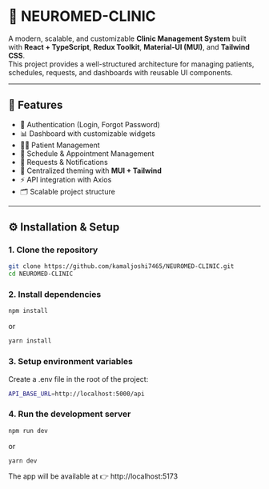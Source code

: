 # 🏥 NEUROMED-CLINIC

A modern, scalable, and customizable **Clinic Management System** built with **React + TypeScript**, **Redux Toolkit**, **Material-UI (MUI)**, and **Tailwind CSS**.  
This project provides a well-structured architecture for managing patients, schedules, requests, and dashboards with reusable UI components.

---

## 🚀 Features
- 🔐 Authentication (Login, Forgot Password)
- 📊 Dashboard with customizable widgets
- 👩‍⚕️ Patient Management
- 📅 Schedule & Appointment Management
- 📄 Requests & Notifications
- 🎨 Centralized theming with **MUI + Tailwind**
- ⚡ API integration with Axios
- 🗂️ Scalable project structure

---
## ⚙️ Installation & Setup

### 1. Clone the repository
```bash
git clone https://github.com/kamaljoshi7465/NEUROMED-CLINIC.git
cd NEUROMED-CLINIC
```

### 2. Install dependencies
```bash
npm install
```
or
```bash
yarn install
```

### 3. Setup environment variables
Create a .env file in the root of the project:
```bash
API_BASE_URL=http://localhost:5000/api
```

### 4. Run the development server
```bash
npm run dev
```
or
```bash
yarn dev
```

The app will be available at 👉 http://localhost:5173

